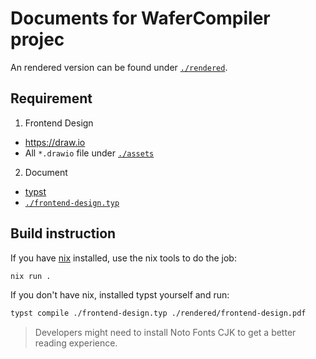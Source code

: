 # Documents for WaferCompiler projec

An rendered version can be found under [`./rendered`](./rendered).

## Requirement
1. Frontend Design
  * <https://draw.io>
  * All `*.drawio` file under [`./assets`](./assets)
2. Document
  * [typst](https://typst.app/)
  * [`./frontend-design.typ`](./frontend-design.typ)

## Build instruction
If you have [nix](https://nixos.org/) installed, use the nix tools to do the job:
```bash
nix run .
```

If you don't have nix, installed typst yourself and run:
```bash
typst compile ./frontend-design.typ ./rendered/frontend-design.pdf
```

> Developers might need to install Noto Fonts CJK to get a better reading experience.

